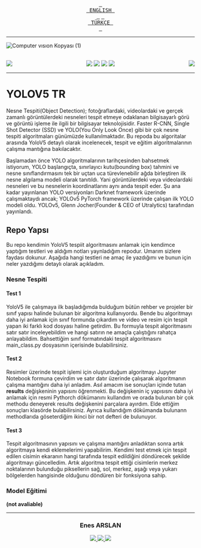 <div align="center">
 
[<kbd> <br> ENGLISH <br> </kbd>][KBD1]
[<kbd> <br> TÜRKÇE <br> </kbd>][KBD2]

</div>

[KBD1]: #basic-understannding-of-convolutional-neural-networks
[KBD2]: #yolov5-tr

***

![Computer vısıon Kopyası (1)](https://user-images.githubusercontent.com/44752389/222967440-09028148-489f-4bef-ae74-6100fe0fef7d.gif)

<br>

<div align="center">
  <img align="left" src="https://img.shields.io/badge/sponsor-30363D?style=for-the-badge&logo=GitHub-Sponsors&logoColor=#EA4AAA"/>

  <img src="https://img.shields.io/badge/python-3670A0?style=for-the-badge&logo=python&logoColor=ffdd54"/>
  <img src="https://img.shields.io/badge/opencv-%23white.svg?style=for-the-badge&logo=opencv&logoColor=white"/>
  <img src="https://img.shields.io/badge/numpy-%23013243.svg?style=for-the-badge&logo=numpy&logoColor=white"/>
  <img src="https://img.shields.io/badge/jupyter-%23FA0F00.svg?style=for-the-badge&logo=jupyter&logoColor=white"/>
 
 <img align="right" src="https://img.shields.io/badge/pycharm-143?style=for-the-badge&logo=pycharm&logoColor=black&color=black&labelColor=green"/>

</div>

***

# YOLOV5 TR
Nesne Tespiti(Object Detection); fotoğraflardaki, videolardaki ve gerçek zamanlı görüntülerdeki nesneleri tespit etmeye odaklanan bilgisayarlı görü ve görüntü işleme ile ilgili bir bilgisayar teknolojisidir. Faster R-CNN, Single Shot Detector (SSD) ve YOLO(You Only Look Once) gibi bir çok nesne tespiti algoritmaları günümüzde kullanılmaktadır. Bu repoda bu algoritalar arasında YoloV5 detaylı olarak incelenecek, tespit ve eğitim algoritmalarının çalışma mantığına bakılacaktır.  

Başlamadan önce YOLO algoritmalarının tarihçesinden bahsetmek istiyorum, YOLO başlangıçta, sınırlayıcı kutu(bounding box) tahmini ve nesne sınıflandırmasını tek bir uçtan uca türevlenebilir ağda birleştiren ilk nesne algılama modeli olarak tanıtıldı. Yani görüntülerdeki veya videolardaki nesneleri ve bu nesnelerin koordinatlarını aynı anda tespit eder. Şu ana kadar yayınlanan YOLO versiyonları Darknet framework üzerinde çalışmaktaydı ancak; YOLOv5 PyTorch framework üzerinde çalışan ilk YOLO modeli oldu. YOLOv5, Glenn Jocher(Founder & CEO of Utralytics) tarafından yayınlandı.

## Repo Yapsı
Bu repo kendimin YoloV5 tespiit algoritmasını anlamak  için kendimce yaptığım testleri ve aldığım notları yaynladığım repodur. Umarım sizlere faydası dokunur. Aşağıda hangi testleri ne amaç ile yazdığımı ve bunun için neler yazdığımı detaylı olarak açıkladım.

### Nesne Tespiti

#### Test 1
YoloV5 ile çalışmaya ilk başladığımda bulduğum bütün rehber ve projeler bir sınıf yapısı halinde bulunan bir algoritma kullanıyordu. Bende bu algoritmayı daha iyi anlamak için sınıf formunda çıkardım ve video ve resim için tespit yapan iki farklı kod dosyası haline getirdim. Bu formuyla tespit algoritmasını satır satır inceleyebildim ve hangi satırın ne amaçla çalıştığını rahatça anlayabildim.  Bahsettiğim sınıf formatındaki tespit algoritmasını main_class.py dosyasının içerisinde bulabilirsiniz. 

#### Test 2
Resimler üzerinde tespit işlemi için oluşturduğum algoritmayı Jupyter Notebook formuna çevirdim ve satır datır üzerinde çalışarak algoritmanın çalışma mantığını daha iyi anladım. Asıl amacım ise sonuçları içinde tutan **results** değişkeninin yapısını öğrenmekti. Bu değişkenin iç yapısısnı daha iyi anlamak için resmi Pythorch dökümanını kullandım ve orada bulunan bir çok methodu deneyerek results değişkenini parçalara ayırdım. Elde ettiğim sonuçları klasörde bulabilirsiniz. Ayrıca kullandığım dökümanda bulunann methodlarıda göseterdiğim ikinci bir not defteri de bulunuyor.

#### Test 3
Tespit algoritmasının yapısını ve çalışma mantığını anladıktan sonra artık algoritmaya kendi eklemelerimi yapabilirim. Kendimi test etmek için tespit edilen cisimin ekaranın hangi tarafında tespit edildiğini döndürecek şekilde algoritmayı güncelledim. Artık algoritma tespit ettiği cisimlerin merkez noktalarının bulunduğu piksellerin sağ, sol, merkez, aşağı veya yukarı bölgelerden hangisinde olduğunu döndüren bir fonksiyona sahip.

### Model Eğitimi
**(not avaliable)**


***
<h3 align="center"> Enes ARSLAN </h3>
<p align="center">
<a href="https://www.instagram.com/_enes.arslan_/?next=%2F">
<img src="https://img.shields.io/badge/Instagram-000000?style=for-the-badge&logo=instagram&logoColor=white"/>
<a href="https://www.linkedin.com/in/enes-arslan-/">
<img src="https://img.shields.io/badge/LinkedIn-000000?style=for-the-badge&logo=linkedin&logoColor=white"/>
<a href="https://github.com/Arslanex">
<img src="https://img.shields.io/badge/GitHub-000000?style=for-the-badge&logo=github&logoColor=white"/ >
</p>
